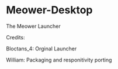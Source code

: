 # Meower-Desktop
The Meower Launcher

Credits:

Bloctans_4: Orginal Launcher

William: Packaging and responitivity porting
